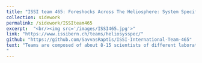 ```yaml
---
title: "ISSI team 465: Foreshocks Across The Heliosphere: System Specific Or Universal Physical Processes? "
collection: sidework
permalink: /sidework/ISSIteam465
excerpt:  "<br/><img src='/images/ISSI465.jpg'>"
link: "https://www.issibern.ch/teams/heliosysspec/"
github: "https://github.com/SavvasRaptis/ISSI-International-Team-465"
text: "Teams are composed of about 8-15 scientists of different laboratories, nationalities and expertise. They hold a series of two to three one-week meetings over a period of 12 to 18 months. Exceptionally Teams may choose to have only one one-week meeting with larger participation, i.e., a “Team Workshop”. The aim of Teams is to carry out a research project leading to publications in scientific journals. The activity is directed and organized by a team leader who is also the initiator of the proposal to ISSI. Though in close contact with the scientific staff of the Institute, teams are largely autonomous in the execution of their project. Teams are set up in response to an Annual Call by ISSI. Proposals are evaluated and prioritized by the Science Committee.
"
---
```

